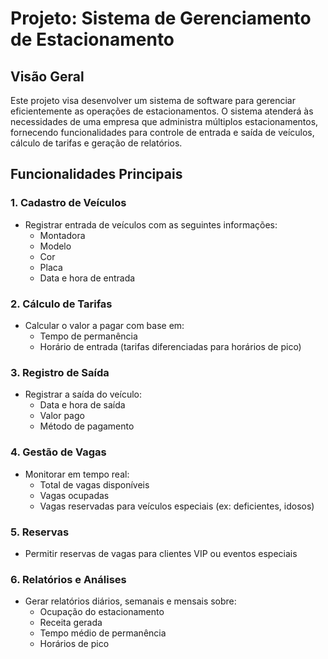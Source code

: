 # Projeto: Sistema de Gerenciamento de Estacionamento

## Visão Geral
Este projeto visa desenvolver um sistema de software para gerenciar eficientemente as operações de estacionamentos. O sistema atenderá às necessidades de uma empresa que administra múltiplos estacionamentos, fornecendo funcionalidades para controle de entrada e saída de veículos, cálculo de tarifas e geração de relatórios.

## Funcionalidades Principais

### 1. Cadastro de Veículos
- Registrar entrada de veículos com as seguintes informações:
  - Montadora
  - Modelo
  - Cor
  - Placa
  - Data e hora de entrada

### 2. Cálculo de Tarifas
- Calcular o valor a pagar com base em:
  - Tempo de permanência
  - Horário de entrada (tarifas diferenciadas para horários de pico)

### 3. Registro de Saída
- Registrar a saída do veículo:
  - Data e hora de saída
  - Valor pago
  - Método de pagamento

### 4. Gestão de Vagas
- Monitorar em tempo real:
  - Total de vagas disponíveis
  - Vagas ocupadas
  - Vagas reservadas para veículos especiais (ex: deficientes, idosos)

### 5. Reservas
- Permitir reservas de vagas para clientes VIP ou eventos especiais

### 6. Relatórios e Análises
- Gerar relatórios diários, semanais e mensais sobre:
  - Ocupação do estacionamento
  - Receita gerada
  - Tempo médio de permanência
  - Horários de pico